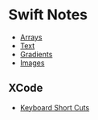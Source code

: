 
<h1>Swift Notes</h1>


* [Arrays](basics/Arrays.md)
* [Text](basics/Text.md)
* [Gradients](basics/Gradients.md)
* [Images](basics/Images.md)


<h2> XCode </h2>
  
  * [Keyboard Short Cuts](Xcode/Keyboard_Shortcuts.md)

  
  
  
  
